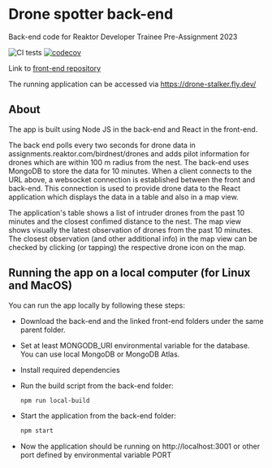# Drone spotter back-end
Back-end code for Reaktor Developer Trainee Pre-Assignment 2023

![CI tests](https://github.com/mmoila/drone_spotter_backend/actions/workflows/main.yml/badge.svg)
[![codecov](https://codecov.io/gh/mmoila/drone_spotter_backend/branch/main/graph/badge.svg?token=6HfeX7tAid)](https://codecov.io/gh/mmoila/drone_spotter_backend)

Link to [front-end repository](https://github.com/mmoila/drone_spotter_frontend)

The running application can be accessed via https://drone-stalker.fly.dev/

## About

The app is built using Node JS in the back-end and React in the front-end.

The back end polls every two seconds for drone data in assignments.reaktor.com/birdnest/drones and adds pilot information for drones which are within 100 m radius from the nest.
The back-end uses MongoDB to store the data for 10 minutes. When a client connects to the URL above, a websocket connection is established between the front and back-end.
This connection is used to provide drone data to the React application which displays the data in a table and also in a map view.

The application's table shows a list of intruder drones from the past 10 minutes and the closest confimed distance to the nest. The map view shows visually the latest observation of drones from the past 10 minutes.
The closest observation (and other additional info) in the map view can be checked by clicking (or tapping) the respective drone icon on the map.

## Running the app on a local computer (for Linux and MacOS)

You can run the app locally by following these steps:

- Download the back-end and the linked front-end folders under the same parent folder.
- Set at least MONGODB_URI environmental variable for the database. You can use local MongoDB or MongoDB Atlas.
- Install required dependencies
- Run the build script from the back-end folder:

  ```bash
  npm run local-build
  ```

- Start the application from the back-end folder:

  ```bash
  npm start
  ```

- Now the application should be running on http://localhost:3001 or other port defined by environmental variable PORT
